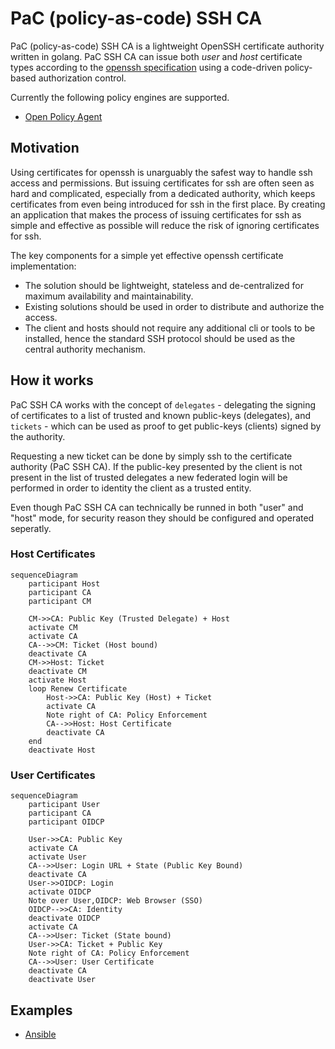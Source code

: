 # PaC (policy-as-code) SSH CA

PaC (policy-as-code) SSH CA is a lightweight OpenSSH certificate authority written in golang.
PaC SSH CA can issue both _user_ and _host_ certificate types according to the [openssh specification](https://cvsweb.openbsd.org/src/usr.bin/ssh/PROTOCOL.certkeys?rev=1.8) using a code-driven policy-based authorization control.

Currently the following policy engines are supported.

- [Open Policy Agent](https://www.openpolicyagent.org/)

## Motivation

Using certificates for openssh is unarguably the safest way to handle ssh access and permissions.
But issuing certificates for ssh are often seen as hard and complicated, especially from a dedicated authority, which keeps certificates from even being introduced for ssh in the first place.
By creating an application that makes the process of issuing certificates for ssh as simple and effective as possible will reduce the risk of ignoring certificates for ssh.

The key components for a simple yet effective openssh certificate implementation:

- The solution should be lightweight, stateless and de-centralized for maximum availability and maintainability.
- Existing solutions should be used in order to distribute and authorize the access.
- The client and hosts should not require any additional cli or tools to be installed, hence the standard SSH protocol should be used as the central authority mechanism.

## How it works

PaC SSH CA works with the concept of `delegates` - delegating the signing of certificates to a list of trusted and known public-keys (delegates), and `tickets` - which can be used as proof to get public-keys (clients) signed by the authority.

Requesting a new ticket can be done by simply ssh to the certificate authority (PaC SSH CA). If the public-key presented by the client is not present in the list of trusted delegates a new federated login will be performed in order to identity the client as a trusted entity.

Even though PaC SSH CA can technically be runned in both "user" and "host" mode, for security reason they should be configured and operated seperatly.

### Host Certificates

```mermaid
sequenceDiagram
    participant Host
    participant CA
    participant CM

    CM->>CA: Public Key (Trusted Delegate) + Host
    activate CM
    activate CA
    CA-->>CM: Ticket (Host bound)
    deactivate CA
    CM->>Host: Ticket
    deactivate CM
    activate Host
    loop Renew Certificate
        Host->>CA: Public Key (Host) + Ticket
        activate CA
        Note right of CA: Policy Enforcement
        CA-->>Host: Host Certificate
        deactivate CA
    end
    deactivate Host
```

### User Certificates

```mermaid
sequenceDiagram
    participant User
    participant CA
    participant OIDCP

    User->>CA: Public Key
    activate CA
    activate User
    CA-->>User: Login URL + State (Public Key Bound)
    deactivate CA
    User->>OIDCP: Login
    activate OIDCP
    Note over User,OIDCP: Web Browser (SSO)
    OIDCP-->>CA: Identity
    deactivate OIDCP
    activate CA
    CA-->>User: Ticket (State bound)
    User->>CA: Ticket + Public Key
    Note right of CA: Policy Enforcement
    CA-->>User: User Certificate
    deactivate CA
    deactivate User
```

## Examples

- [Ansible](examples/ansible/README.md)